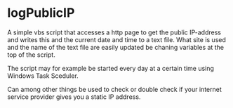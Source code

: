 # logPublicIP

A simple vbs script that accesses a http page to get the public IP-address and writes this and the current date and time to a text file. What site is used and the name of the text file are easily updated be chaning variables at the top of the script.

The script may for example be started every day at a certain time using Windows Task Sceduler.

Can among other things be used to check or double check if your internet service provider gives you a static IP address.
